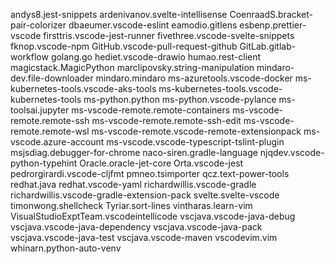 andys8.jest-snippets
ardenivanov.svelte-intellisense
CoenraadS.bracket-pair-colorizer
dbaeumer.vscode-eslint
eamodio.gitlens
esbenp.prettier-vscode
firsttris.vscode-jest-runner
fivethree.vscode-svelte-snippets
fknop.vscode-npm
GitHub.vscode-pull-request-github
GitLab.gitlab-workflow
golang.go
hediet.vscode-drawio
humao.rest-client
magicstack.MagicPython
marclipovsky.string-manipulation
mindaro-dev.file-downloader
mindaro.mindaro
ms-azuretools.vscode-docker
ms-kubernetes-tools.vscode-aks-tools
ms-kubernetes-tools.vscode-kubernetes-tools
ms-python.python
ms-python.vscode-pylance
ms-toolsai.jupyter
ms-vscode-remote.remote-containers
ms-vscode-remote.remote-ssh
ms-vscode-remote.remote-ssh-edit
ms-vscode-remote.remote-wsl
ms-vscode-remote.vscode-remote-extensionpack
ms-vscode.azure-account
ms-vscode.vscode-typescript-tslint-plugin
msjsdiag.debugger-for-chrome
naco-siren.gradle-language
njqdev.vscode-python-typehint
Oracle.oracle-jet-core
Orta.vscode-jest
pedrorgirardi.vscode-cljfmt
pmneo.tsimporter
qcz.text-power-tools
redhat.java
redhat.vscode-yaml
richardwillis.vscode-gradle
richardwillis.vscode-gradle-extension-pack
svelte.svelte-vscode
timonwong.shellcheck
Tyriar.sort-lines
vintharas.learn-vim
VisualStudioExptTeam.vscodeintellicode
vscjava.vscode-java-debug
vscjava.vscode-java-dependency
vscjava.vscode-java-pack
vscjava.vscode-java-test
vscjava.vscode-maven
vscodevim.vim
whinarn.python-auto-venv

